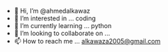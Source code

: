 - 👋 Hi, I’m @ahmedalkawaz
- 👀 I’m interested in ... coding
- 🌱 I’m currently learning ... python
- 💞️ I’m looking to collaborate on ...
- 📫 How to reach me ... alkawaza2005@gmail.com

<!---
ahmedalkawaz/ahmedalkawaz is a ✨ special ✨ repository because its `README.md` (this file) appears on your GitHub profile.
You can click the Preview link to take a look at your changes.
--->

